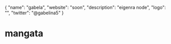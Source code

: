 {
  "name": "gabela",
  "website": "soon",
  "description": "eigenra node",
  "logo": "",
  "twitter": "@gabelina5"
}
# mangata
